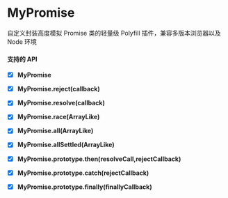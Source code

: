 # MyPromise

自定义封装高度模拟 Promise 类的轻量级 Polyfill 插件，兼容多版本浏览器以及 Node 环境

#### 支持的 API

- [x] **MyPromise**

- [x] **MyPromise.reject(callback)**

- [x] **MyPromise.resolve(callback)**

- [x] **MyPromise.race(ArrayLike)**

- [x] **MyPromise.all(ArrayLike)**

- [x] **MyPromise.allSettled(ArrayLike)**

- [x] **MyPromise.prototype.then(resolveCall,rejectCallback)**

- [x] **MyPromise.prototype.catch(rejectCallback)**

- [x] **MyPromise.prototype.finally(finallyCallback)**
